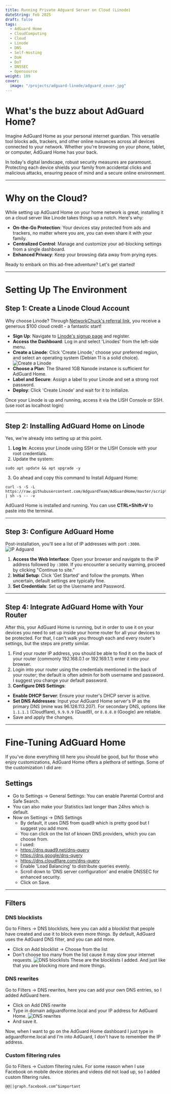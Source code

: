 ```yaml
---
title: Running Private Adguard Server on Cloud (Linode)
dateString: Feb 2025
draft: false
tags:
  - AdGuard Home
  - CloudComputing
  - Cloud
  - Linode
  - DNS
  - Self-Hosting
  - DoH
  - DoT
  - DNSSEC
  - Opensource
weight: 109
cover:
  image: "/projects/adguard-linode/adguard_cover.jpg"
---
```



# What's the buzz about AdGuard Home?

Imagine AdGuard Home as your personal internet guardian. This versatile tool blocks ads, trackers, and other online nuisances across all devices connected to your network. Whether you're browsing on your phone, tablet, or computer, AdGuard Home has your back.

In today's digital landscape, robust security measures are paramount. Protecting each device shields your family from accidental clicks and malicious attacks, ensuring peace of mind and a secure online environment.

---

# Why on the Cloud?

While setting up AdGuard Home on your home network is great, installing it on a cloud server like Linode takes things up a notch. Here's why:

- **On-the-Go Protection**: Your devices stay protected from ads and trackers, no matter where you are, you can even share it with your family.
- **Centralized Control**: Manage and customize your ad-blocking settings from a single dashboard.
- **Enhanced Privacy**: Keep your browsing data away from prying eyes.

Ready to embark on this ad-free adventure? Let's get started!

---

# Setting Up The Environment

## Step 1: Create a Linode Cloud Account

Why choose Linode? Through [NetworkChuck's referral link](https://linode.com/networkchuck), you receive a generous $100 cloud credit - a fantastic start!

- **Sign Up**: Navigate to [Linode's signup page](https://linode.com/networkchuck) and register.
- **Access the Dashboard**: Log in and select 'Linodes' from the left-side menu.
- **Create a Linode**: Click 'Create Linode,' choose your preferred region, and select an operating system (Debian 11 is a solid choice).
![Create a Linode](/projects/adguard-linode/create_linode.jpg)
- **Choose a Plan**: The Shared 1GB Nanode instance is sufficient for AdGuard Home.
- **Label and Secure**: Assign a label to your Linode and set a strong root password.
- **Deploy**: Click 'Create Linode' and wait for it to initialize.

Once your Linode is up and running, access it via the LISH Console or SSH. (use root as localhost login)

---

## Step 2: Installing AdGuard Home on Linode

Yes, we're already into setting up at this point.

1. **Log In**: Access your Linode using SSH or the LISH Console with your root credentials.
2. Update the system:

```
sudo apt update && apt upgrade -y
```

3. Go ahead and copy this command to Install Adguard Home:

```
curl -s -S -L https://raw.githubusercontent.com/AdguardTeam/AdGuardHome/master/scripts/install.sh | sh -s -- -v
```

AdGuard Home is installed and running. You can use **CTRL+Shift+V** to paste into the terminal.

---

## Step 3: Configure AdGuard Home

Post-installation, you'll see a list of IP addresses with port `:3000`.
![IP Adguard](/projects/adguard-linode/ip_adguard.jpg)

1. **Access the Web Interface**: Open your browser and navigate to the IP address followed by `:3000`. If you encounter a security warning, proceed by clicking "Continue to site."
2. **Initial Setup**: Click 'Get Started' and follow the prompts. When uncertain, default settings are typically fine.
3. **Set Credentials**: Set up the Username and Password.

---

## Step 4: Integrate AdGuard Home with Your Router

After this, your AdGuard Home is running, but in order to use it on your devices you need to set up inside your home router for all your devices to be protected. For that, I can't walk you through each and every router's settings, but the steps are pretty similar.

1. Find your router IP address, you should be able to find it on the back of your router (commonly 192.168.0.1 or 192.169.1.1) enter it into your browser.
2. Login into your router using the credentials mentioned in the back of your router; the default is often admin for both username and password. I suggest you change your default password.
3. **Configure DNS Settings**:
 - **Enable DHCP Server**: Ensure your router's DHCP server is active.
 - **Set DNS Addresses**: Input your AdGuard Home server's IP as the primary DNS (mine was 96.126.113.207). For secondary DNS, options like `1.1.1.1` (Cloudflare), `9.9.9.9` (Quad9), or `8.8.8.8` (Google) are reliable.
 - Save and apply the changes.

---

# Fine-Tuning AdGuard Home

If you've done everything till here you should be good, but for those who enjoy customizations, AdGuard Home offers a plethora of settings. Some of the customization I did are:

## Settings

- Go to Settings -> General Settings: You can enable Parental Control and Safe Search.
- You can also make your Statistics last longer than 24hrs which is default.
- Now on Settings -> DNS Settings
 	- By default, it uses DNS from quad9 which is pretty good but I suggest you add more.
 	- You can click on the list of known DNS providers, which you can choose from.
 	- I used:
   - <https://dns.quad9.net/dns-query>
   - <https://dns.google/dns-query>
   - <https://dns.cloudflare.com/dns-query>
 	- Enable 'Load Balancing' to distribute queries evenly.
 	- Scroll down to 'DNS server configuration' and enable DNSSEC for enhanced security.
 	- Click on Save.

---

## Filters

### DNS blocklists

Go to Filters -> DNS blocklists, here you can add a blocklist that people have created and use it to block even more things. By default, AdGuard uses the AdGuard DNS filter, and you can add more.

- Click on Add blocklist -> Choose from the list
- Don't choose too many from the list cause it may slow your internet requests.
![DNS blocklists](/projects/adguard-linode/dns_blocklists.png)
These are the blocklists I added. And just like that you are blocking more and more things.

### DNS rewrites

Go to Filters -> DNS rewrites, here you can add your own DNS entries, so I added AdGuard here.

- Click on Add DNS rewrite
- Type in domain adguardforme.local and your IP address for AdGuard Home.
![DNS rewrites](/projects/adguard-linode/dns_rewrite.jpg)
- And save it.

Now, when I want to go on the AdGuard Home dashboard I just type in adguardforme.local and I'm into AdGuard, I don't have to remember the IP address.

### Custom filtering rules

Go to Filters -> Custom filtering rules. For some reason when I use Facebook on mobile device stories and videos did not load up, so I added custom filtering rules.

```
@@||graph.facebook.com^$important
```
